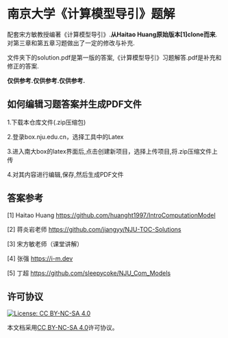 # 南京大学《计算模型导引》题解

配套宋方敏教授编著《计算模型导引》.$\textbf{从Haitao Huang原始版本[1]clone而来}$.对第三章和第五章习题做出了一定的修改与补充.

文件夹下的solution.pdf是第一版的答案,《计算模型导引》习题解答.pdf是补充和修正的答案.

**仅供参考.仅供参考.仅供参考.**

## 如何编辑习题答案并生成PDF文件

1.下载本仓库文件(.zip压缩包)

2.登录box.nju.edu.cn，选择工具中的Latex

3.进入南大box的latex界面后,点击<kbd>创建新项目</kbd>，选择<kbd>上传项目</kbd>,将.zip压缩文件上传

4.对其内容进行编辑,保存,然后生成PDF文件

## 答案参考

[1] Haitao Huang https://github.com/huanght1997/IntroComputationModel

[2] 蒋炎岩老师 https://github.com/jiangyy/NJU-TOC-Solutions

[3] 宋方敏老师（课堂讲解）

[4] 张强 https://i-m.dev

[5] 丁超 https://github.com/sleepycoke/NJU_Com_Models


## 许可协议
[![License: CC BY-NC-SA 4.0](https://mirrors.creativecommons.org/presskit/buttons/88x31/svg/by-nc-sa.svg)](https://creativecommons.org/licenses/by-nc-sa/4.0/)

本文档采用[CC BY-NC-SA 4.0](https://creativecommons.org/licenses/by-nc-sa/4.0/)许可协议。

